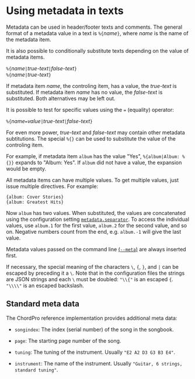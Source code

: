# Using metadata in texts

Metadata can be used in header/footer texts and comments. The general format of a metadata value in a text is `%{`_name_`}`, where _name_ is the name of the metadata item.

It is also possible to conditionally substitute texts depending on the value of metadata items.

`%{`_name_`|`_true-text_`|`_false-text_`}`  
`%{`_name_`|`_true-text_`}`

If metadata item _name_, the controling item, has a value, the _true-text_ is substituted. If metadata item _name_ has no value, the _false-text_ is substituted. Both alternatives may be left out.

It is possible to test for specific values using the `=` (equality) operator:

`%{`_name_`=`_value_`|`_true-text_`|`_false-text_`}`

For even more power, _true-text_ and _false-text_ may contain other metadata subtitutions. The special `%{}` can be used to substitute the value of the controling item.

For example, if metadata item `album` has the value "Yes", `%{album|Album: %{}}` expands to "Album: Yes". If `album` did not have a value, the expansion would be empty.

All metadata items can have multiple values. To get multiple values, just issue multiple directives. For example:

    {album: Cover Stories}
    {album: Greatest Hits}

Now `album` has two values. When substituted, the values are concatenated using the configuration setting [`metadata.separator`](ChordPro-Configuration-Generic#metadata). To access the individual values, use `album.1` for the first value, `album.2` for the second value, and so on. Negative numbers count from the end, e.g. `album.-1` will give the last value.

Metadata values passed on the command line [(`--meta`)](Using-ChordPro#meta) are always inserted first.

If necessary, the special meaning of the characters `\`, `{`, `}`, and `|` can be escaped by preceding it a `\`. Note that in the configuration files the strings are JSON strings and each `\` must be doubled: `"\\{"` is an escaped `{`. `"\\\\"` is an escaped backslash.

## Standard meta data

The ChordPro reference implementation provides additional meta data:

 * `songindex`: The index (serial number) of the song in the songbook.
 
 * `page`: The starting page number of the song.
 
 * `tuning`: The tuning of the instrument. Usually `"E2 A2 D3 G3 B3 E4"`.
 
 * `instrument`: The name of the instrument. Usually `"Guitar, 6
   strings, standard tuning"`.
   
